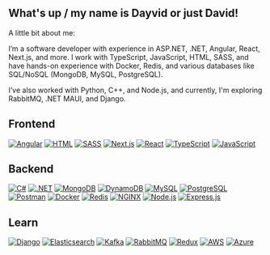 ## What's up / my name is Dayvid or just David!

A little bit about me:

I’m a software developer with experience in ASP.NET, .NET, Angular, React, Next.js, and more. I work with TypeScript, JavaScript, HTML, SASS, and have hands-on experience with Docker, Redis, and various databases like SQL/NoSQL (MongoDB, MySQL, PostgreSQL).

I’ve also worked with Python, C++, and Node.js, and currently, I'm exploring RabbitMQ, .NET MAUI, and Django.

## Frontend
[![Angular](https://skillicons.dev/icons?i=angular)](https://angular.io) [![HTML](https://skillicons.dev/icons?i=html)](https://developer.mozilla.org/en-US/docs/Web/HTML) [![SASS](https://skillicons.dev/icons?i=sass)](https://sass-lang.com/) [![Next.js](https://skillicons.dev/icons?i=nextjs)](https://nextjs.org/) [![React](https://skillicons.dev/icons?i=react)](https://reactjs.org/) [![TypeScript](https://skillicons.dev/icons?i=ts)](https://www.typescriptlang.org/) [![JavaScript](https://skillicons.dev/icons?i=js)](https://developer.mozilla.org/en-US/docs/Web/JavaScript)

## Backend
[![C#](https://skillicons.dev/icons?i=cs)](https://learn.microsoft.com/en-us/dotnet/csharp/) [![.NET](https://skillicons.dev/icons?i=dotnet)](https://dotnet.microsoft.com/) [![MongoDB](https://skillicons.dev/icons?i=mongodb)](https://www.mongodb.com/) [![DynamoDB](https://skillicons.dev/icons?i=dynamodb)](https://aws.amazon.com/dynamodb/) [![MySQL](https://skillicons.dev/icons?i=mysql)](https://www.mysql.com/) [![PostgreSQL](https://skillicons.dev/icons?i=postgres)](https://www.postgresql.org/) [![Postman](https://skillicons.dev/icons?i=postman)](https://www.postman.com/) [![Docker](https://skillicons.dev/icons?i=docker)](https://www.docker.com/) [![Redis](https://skillicons.dev/icons?i=redis)](https://redis.io/) [![NGINX](https://skillicons.dev/icons?i=nginx)](https://www.nginx.com/) [![Node.js](https://skillicons.dev/icons?i=nodejs)](https://nodejs.org/) [![Express.js](https://skillicons.dev/icons?i=express)](https://expressjs.com/)

## Learn
[![Django](https://skillicons.dev/icons?i=django)](https://www.djangoproject.com/) [![Elasticsearch](https://skillicons.dev/icons?i=elasticsearch)](https://www.elastic.co/elasticsearch/) [![Kafka](https://skillicons.dev/icons?i=kafka)](https://kafka.apache.org/) [![RabbitMQ](https://skillicons.dev/icons?i=rabbitmq)](https://www.rabbitmq.com/) [![Redux](https://skillicons.dev/icons?i=redux)](https://redux.js.org/) [![AWS](https://skillicons.dev/icons?i=aws)](https://aws.amazon.com/) [![Azure](https://skillicons.dev/icons?i=azure)](https://azure.microsoft.com/en-us/)
